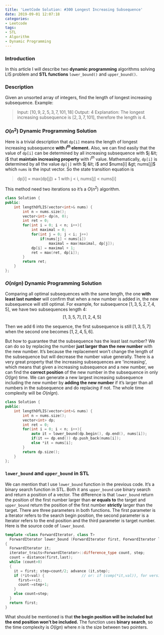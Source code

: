 ```yaml
---
title: 'LeetCode Solution: #300 Longest Increasing Subsequence'
date: 2019-09-01 12:07:18
categories:
- Leetcode
tags:
- STL
- Algorithm
- Dynamic Programming
---
```


### Introduction
In this article I will describe two **dynamic programming** algorithms solving LIS problem and **STL functions** ``lower_bound()`` and ``upper_bound()``.

### Description
Given an unsorted array of integers, find the length of longest increasing subsequence.
Example:
>Input: $[10,9,2,5,3,7,101,18]$
Output: 4
Explanation: The longest increasing subsequence is $[2,3,7,101]$, therefore the length is $4$.

<!-- more -->

### $O(n^2)$ Dynamic Programming Solution
Here is a trivial description that ``dp[i]`` means the length of longest increasing subsequence **with $i^{th}$ element.** Also, we can find easily that the value of ``dp[i]`` can be determined by all increasing subsequence with $j &lt; i$ that **maintain increasing property** with $i^{th}$ value. Mathematically, ``dp[i]`` is determined by all the value ``dp[j]`` with $j &lt; i$ and $nums[i] &gt; nums[j]$ which ``nums`` is the input vector. So the state transition equation is
> dp[i] = max(dp[j]) + 1 with j < i, nums[j] < nums[i]

This method need two iterations so it’s a $O(n^2)$ algorithm.
```CPP
class Solution {
public:
    int lengthOfLIS(vector<int>& nums) {
        int n = nums.size();
        vector<int> dp(n, 0);
        int ret = 0;
        for(int i = 0; i < n; i++){
            int maximal = 0;
            for(int j = 0; j < i; j++)
                if(nums[j] < nums[i])
                    maximal = max(maximal, dp[j]);
            dp[i] = maximal + 1;
            ret = max(ret, dp[i]);
        }
        return ret;
    }
};
```

### $O(nlgn)$ Dynamic Programming Solution
Comparing all optimal subsequences with the same length, the one **with least last number** will confirm that when a new number is added in, the new subsequence will still optimal. For example, for subsequence $[1,3,5,2,7,4,5]$, we have two subsequences length $4$:
$$[1,3,5,7], [1,2,4,5]$$

Then we add $6$ into the sequence, the first subsequence is still $[1,3,5,7]$ when the second one becomes $[1,2,4,5,6]$.

But how to guarantee that the subsequence has the least last number? We can do so by replacing the number **just larger than the new number** with the new number. It’s because the replacement won’t change the length of the subsequence but will decrease the number value generally.
There is a very great property that the increasing subsequences are 'increasing', which means that given a increasing subsequence and a new number, we can find the **correct position** of the new number in the subsequence in only $O(lgn)$ time. We can generate a new largest increasing subsequence including the new number by **adding the new number** if it’s larger than all numbers in the subsequence and do replacing if not. The whole time complexity will be $O(nlgn)$.
```CPP
class Solution {
public:
    int lengthOfLIS(vector<int>& nums) {
        int n = nums.size();
        vector<int> dp;
        int ret = 0;
        for(int i = 0; i < n; i++){
            auto it = lower_bound(dp.begin(), dp.end(), nums[i]);
            if(it == dp.end()) dp.push_back(nums[i]);
            else *it = nums[i];
        }
        return dp.size();
    }
};
```

### ``lower_bound`` and ``upper_bound`` in STL
We can mention that I use ``lower_bound`` function in the previous code. It’s a binary search function in STL. Both it ans ``upper_bound`` use binary search and return a position of a vector. The difference is that ``lower_bound`` return the position of the first number larger than **or equals to** the target and ``upper_bound`` return the position of the first number **strictly** larger than the target. There are three parameters in both functions. The first parameter is a Iterator refers to the search begin position, the second parameter is a Iterator refers to the end position and the third parameter is target number. Here is the source code of ``lower_bound``.
```CPP
template <class ForwardIterator, class T>
  ForwardIterator lower_bound (ForwardIterator first, ForwardIterator last, const T& val)
{
  ForwardIterator it;
  iterator_traits<ForwardIterator>::difference_type count, step;
  count = distance(first,last);
  while (count>0)
  {
    it = first; step=count/2; advance (it,step);
    if (*it<val) {                 // or: if (comp(*it,val)), for version (2)
      first=++it;
      count-=step+1;
    }
    else count=step;
  }
  return first;
}
```
What should be mentioned is that **the begin position will be included but the end position won’t be included.** The function uses **binary search**, so the time complexity is $O(lgn)$ where $n$ is the size between two pointers.
